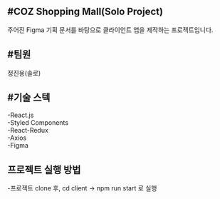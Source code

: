 #COZ Shopping Mall(Solo Project)
---
주어진 Figma 기획 문서를 바탕으로 클라이언트 앱을 제작하는 프로젝트입니다.

#팀원
---
정진용(솔로)

#기술 스텍
---
-React.js	
-Styled Components	
-React-Redux	
-Axios	
-Figma

프로젝트 실행 방법
---
-프로젝트 clone 후, cd client -> npm run start 로 실행
